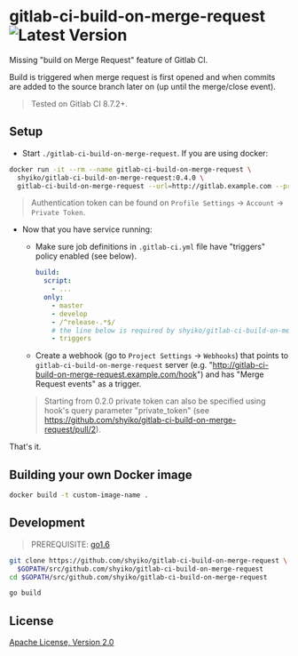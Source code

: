 # gitlab-ci-build-on-merge-request ![Latest Version](https://img.shields.io/badge/latest-0.4.0-blue.svg)

Missing "build on Merge Request" feature of Gitlab CI.

Build is triggered when merge request is first opened and when commits are added to the source branch later on
(up until the merge/close event).

> Tested on Gitlab CI 8.7.2+.

## Setup

* Start `./gitlab-ci-build-on-merge-request`. If you are using docker:

```sh
docker run -it --rm --name gitlab-ci-build-on-merge-request \
  shyiko/gitlab-ci-build-on-merge-request:0.4.0 \
  gitlab-ci-build-on-merge-request --url=http://gitlab.example.com --private_token=<authentication token>
```

> Authentication token can be found on `Profile Settings` -> `Account` -> `Private Token`.

* Now that you have service running:

  - Make sure job definitions in `.gitlab-ci.yml` file have "triggers" policy enabled (see below).

    ```yaml
    build:
      script:
        - ...
      only:
        - master
        - develop
        - /^release-.*$/
        # the line below is required by shyiko/gitlab-ci-build-on-merge-request
        - triggers
    ```

  - Create a webhook (go to `Project Settings` -> `Webhooks`) that points to `gitlab-ci-build-on-merge-request`
  server (e.g. "http://gitlab-ci-build-on-merge-request.example.com/hook") and has "Merge Request events" as a trigger.

  > Starting from 0.2.0 private token can also be specified using hook's query parameter "private_token" (see https://github.com/shyiko/gitlab-ci-build-on-merge-request/pull/2).

That's it.

## Building your own Docker image

```sh
docker build -t custom-image-name .
```

## Development

> PREREQUISITE: [go1.6](https://github.com/moovweb/gvm)

```sh
git clone https://github.com/shyiko/gitlab-ci-build-on-merge-request \
  $GOPATH/src/github.com/shyiko/gitlab-ci-build-on-merge-request
cd $GOPATH/src/github.com/shyiko/gitlab-ci-build-on-merge-request

go build
```

## License

[Apache License, Version 2.0](http://www.apache.org/licenses/LICENSE-2.0)
